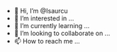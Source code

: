 - 👋 Hi, I’m @Isaurcu
- 👀 I’m interested in ...
- 🌱 I’m currently learning ...
- 💞️ I’m looking to collaborate on ...
- 📫 How to reach me ...

<!---
Isaurcu/Isaurcu is a ✨ special ✨ repository because its `README.md` (this file) appears on your GitHub profile.
You can click the Preview link to take a look at your changes.
--->
